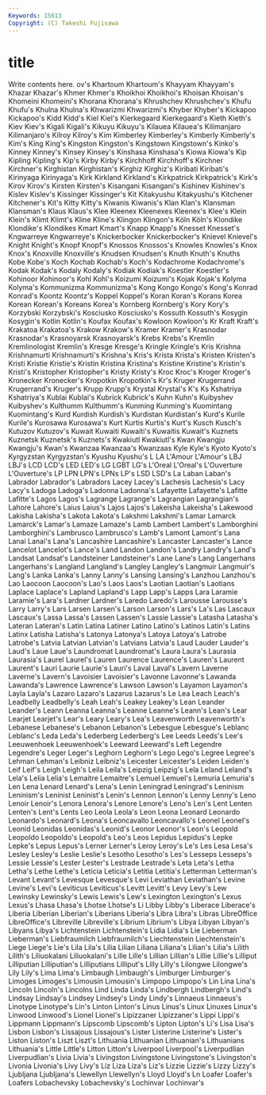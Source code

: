 ```yaml
---
Keywords: 15613 
Copyright: (C) Takeshi Fujisawa
---
```


# title

Write contents here.
ov's Khartoum Khartoum's Khayyam Khayyam's Khazar Khazar's Khmer Khmer's
Khoikhoi Khoikhoi's Khoisan Khoisan's Khomeini Khomeini's Khorana Khorana's Khrushchev Khrushchev's
Khufu Khufu's Khulna Khulna's Khwarizmi Khwarizmi's Khyber Khyber's Kickapoo Kickapoo's
Kidd Kidd's Kiel Kiel's Kierkegaard Kierkegaard's Kieth Kieth's Kiev Kiev's
Kigali Kigali's Kikuyu Kikuyu's Kilauea Kilauea's Kilimanjaro Kilimanjaro's Kilroy Kilroy's
Kim Kimberley Kimberley's Kimberly Kimberly's Kim's King King's Kingston Kingston's
Kingstown Kingstown's Kinko's Kinney Kinney's Kinsey Kinsey's Kinshasa Kinshasa's Kiowa
Kiowa's Kip Kipling Kipling's Kip's Kirby Kirby's Kirchhoff Kirchhoff's Kirchner
Kirchner's Kirghistan Kirghistan's Kirghiz Kirghiz's Kiribati Kiribati's Kirinyaga Kirinyaga's Kirk
Kirkland Kirkland's Kirkpatrick Kirkpatrick's Kirk's Kirov Kirov's Kirsten Kirsten's Kisangani
Kisangani's Kishinev Kishinev's Kislev Kislev's Kissinger Kissinger's Kit Kitakyushu Kitakyushu's
Kitchener Kitchener's Kit's Kitty Kitty's Kiwanis Kiwanis's Klan Klan's Klansman
Klansman's Klaus Klaus's Klee Kleenex Kleenexes Kleenex's Klee's Klein Klein's
Klimt Klimt's Kline Kline's Klingon Klingon's Köln Köln's Klondike Klondike's
Klondikes Kmart Kmart's Knapp Knapp's Knesset Knesset's Kngwarreye Kngwarreye's Knickerbocker
Knickerbocker's Knievel Knievel's Knight Knight's Knopf Knopf's Knossos Knossos's Knowles
Knowles's Knox Knox's Knoxville Knoxville's Knudsen Knudsen's Knuth Knuth's Knuths
Kobe Kobe's Koch Kochab Kochab's Koch's Kodachrome Kodachrome's Kodak Kodak's
Kodaly Kodaly's Kodiak Kodiak's Koestler Koestler's Kohinoor Kohinoor's Kohl Kohl's
Koizumi Koizumi's Kojak Kojak's Kolyma Kolyma's Kommunizma Kommunizma's Kong Kongo
Kongo's Kong's Konrad Konrad's Koontz Koontz's Koppel Koppel's Koran Koran's
Korans Korea Korean Korean's Koreans Korea's Kornberg Kornberg's Kory Kory's
Korzybski Korzybski's Kosciusko Kosciusko's Kossuth Kossuth's Kosygin Kosygin's Kotlin Kotlin's
Koufax Koufax's Kowloon Kowloon's Kr Kraft Kraft's Krakatoa Krakatoa's Krakow
Krakow's Kramer Kramer's Krasnodar Krasnodar's Krasnoyarsk Krasnoyarsk's Krebs Krebs's Kremlin
Kremlinologist Kremlin's Kresge Kresge's Kringle Kringle's Kris Krishna Krishnamurti Krishnamurti's
Krishna's Kris's Krista Krista's Kristen Kristen's Kristi Kristie Kristie's Kristin
Kristina Kristina's Kristine Kristine's Kristin's Kristi's Kristopher Kristopher's Kristy Kristy's
Kroc Kroc's Kroger Kroger's Kronecker Kronecker's Kropotkin Kropotkin's Kr's Kruger
Krugerrand Krugerrand's Kruger's Krupp Krupp's Krystal Krystal's K's Ks Kshatriya
Kshatriya's Kublai Kublai's Kubrick Kubrick's Kuhn Kuhn's Kuibyshev Kuibyshev's Kulthumm
Kulthumm's Kunming Kunming's Kuomintang Kuomintang's Kurd Kurdish Kurdish's Kurdistan Kurdistan's
Kurd's Kurile Kurile's Kurosawa Kurosawa's Kurt Kurtis Kurtis's Kurt's Kusch
Kusch's Kutuzov Kutuzov's Kuwait Kuwaiti Kuwaiti's Kuwaitis Kuwait's Kuznets Kuznetsk
Kuznetsk's Kuznets's Kwakiutl Kwakiutl's Kwan Kwangju Kwangju's Kwan's Kwanzaa Kwanzaa's
Kwanzaas Kyle Kyle's Kyoto Kyoto's Kyrgyzstan Kyrgyzstan's Kyushu Kyushu's L
LA L'Amour L'Amour's LBJ LBJ's LCD LCD's LED LED's LG
LGBT LG's L'Oreal L'Oreal's L'Ouverture L'Ouverture's LP LPN LPN's LPNs
LP's LSD LSD's La Laban Laban's Labrador Labrador's Labradors Lacey
Lacey's Lachesis Lachesis's Lacy Lacy's Ladoga Ladoga's Ladonna Ladonna's Lafayette
Lafayette's Lafitte Lafitte's Lagos Lagos's Lagrange Lagrange's Lagrangian Lagrangian's Lahore
Lahore's Laius Laius's Lajos Lajos's Lakeisha Lakeisha's Lakewood Lakisha Lakisha's
Lakota Lakota's Lakshmi Lakshmi's Lamar Lamarck Lamarck's Lamar's Lamaze Lamaze's
Lamb Lambert Lambert's Lamborghini Lamborghini's Lambrusco Lambrusco's Lamb's Lamont Lamont's
Lana Lanai Lanai's Lana's Lancashire Lancashire's Lancaster Lancaster's Lance Lancelot
Lancelot's Lance's Land Landon Landon's Landry Landry's Land's Landsat Landsat's
Landsteiner Landsteiner's Lane Lane's Lang Langerhans Langerhans's Langland Langland's Langley
Langley's Langmuir Langmuir's Lang's Lanka Lanka's Lanny Lanny's Lansing Lansing's
Lanzhou Lanzhou's Lao Laocoon Laocoon's Lao's Laos Laos's Laotian Laotian's
Laotians Laplace Laplace's Lapland Lapland's Lapp Lapp's Lapps Lara Laramie
Laramie's Lara's Lardner Lardner's Laredo Laredo's Larousse Larousse's Larry Larry's
Lars Larsen Larsen's Larson Larson's Lars's La's Las Lascaux Lascaux's
Lassa Lassa's Lassen Lassen's Lassie Lassie's Latasha Latasha's Lateran Lateran's
Latin Latina Latiner Latino Latino's Latinos Latin's Latins Latinx Latisha
Latisha's Latonya Latonya's Latoya Latoya's Latrobe Latrobe's Latvia Latvian Latvian's
Latvians Latvia's Laud Lauder Lauder's Laud's Laue Laue's Laundromat Laundromat's
Laura Laura's Laurasia Laurasia's Laurel Laurel's Lauren Laurence Laurence's Lauren's
Laurent Laurent's Lauri Laurie Laurie's Lauri's Laval Laval's Lavern Laverne
Laverne's Lavern's Lavoisier Lavoisier's Lavonne Lavonne's Lawanda Lawanda's Lawrence Lawrence's
Lawson Lawson's Layamon Layamon's Layla Layla's Lazaro Lazaro's Lazarus Lazarus's
Le Lea Leach Leach's Leadbelly Leadbelly's Leah Leah's Leakey Leakey's
Lean Leander Leander's Leann Leanna Leanna's Leanne Leanne's Leann's Lean's
Lear Learjet Learjet's Lear's Leary Leary's Lea's Leavenworth Leavenworth's Lebanese
Lebanese's Lebanon Lebanon's Lebesgue Lebesgue's Leblanc Leblanc's Leda Leda's Lederberg
Lederberg's Lee Leeds Leeds's Lee's Leeuwenhoek Leeuwenhoek's Leeward Leeward's Left
Legendre Legendre's Leger Leger's Leghorn Leghorn's Lego Lego's Legree Legree's
Lehman Lehman's Leibniz Leibniz's Leicester Leicester's Leiden Leiden's Leif Leif's
Leigh Leigh's Leila Leila's Leipzig Leipzig's Lela Leland Leland's Lela's
Lelia Lelia's Lemaitre Lemaitre's Lemuel Lemuel's Lemuria Lemuria's Len Lena
Lenard Lenard's Lena's Lenin Leningrad Leningrad's Leninism Leninism's Leninist Leninist's
Lenin's Lennon Lennon's Lenny Lenny's Leno Lenoir Lenoir's Lenora Lenora's
Lenore Lenore's Leno's Len's Lent Lenten Lenten's Lent's Lents Leo
Leola Leola's Leon Leona Leonard Leonardo Leonardo's Leonard's Leona's Leoncavallo
Leoncavallo's Leonel Leonel's Leonid Leonidas Leonidas's Leonid's Leonor Leonor's Leon's
Leopold Leopoldo Leopoldo's Leopold's Leo's Leos Lepidus Lepidus's Lepke Lepke's
Lepus Lepus's Lerner Lerner's Leroy Leroy's Le's Les Lesa Lesa's
Lesley Lesley's Leslie Leslie's Lesotho Lesotho's Les's Lesseps Lesseps's Lessie
Lessie's Lester Lester's Lestrade Lestrade's Leta Leta's Letha Letha's Lethe
Lethe's Leticia Leticia's Letitia Letitia's Letterman Letterman's Levant Levant's Levesque
Levesque's Levi Leviathan Leviathan's Levine Levine's Levi's Leviticus Leviticus's Levitt
Levitt's Levy Levy's Lew Lewinsky Lewinsky's Lewis Lewis's Lew's Lexington
Lexington's Lexus Lexus's Lhasa Lhasa's Lhotse Lhotse's Li Libby Libby's
Liberace Liberace's Liberia Liberian Liberian's Liberians Liberia's Libra Libra's Libras
LibreOffice LibreOffice's Libreville Libreville's Librium Librium's Libya Libyan Libyan's Libyans
Libya's Lichtenstein Lichtenstein's Lidia Lidia's Lie Lieberman Lieberman's Liebfraumilch Liebfraumilch's
Liechtenstein Liechtenstein's Liege Liege's Lie's Lila Lila's Lilia Lilian Liliana
Liliana's Lilian's Lilia's Lilith Lilith's Liliuokalani Liliuokalani's Lille Lille's Lillian
Lillian's Lillie Lillie's Lilliput Lilliputian Lilliputian's Lilliputians Lilliput's Lilly Lilly's
Lilongwe Lilongwe's Lily Lily's Lima Lima's Limbaugh Limbaugh's Limburger Limburger's
Limoges Limoges's Limousin Limousin's Limpopo Limpopo's Lin Lina Lina's Lincoln
Lincoln's Lincolns Lind Linda Linda's Lindbergh Lindbergh's Lind's Lindsay Lindsay's
Lindsey Lindsey's Lindy Lindy's Linnaeus Linnaeus's Linotype Linotype's Lin's Linton
Linton's Linus Linus's Linux Linuxes Linux's Linwood Linwood's Lionel Lionel's
Lipizzaner Lipizzaner's Lippi Lippi's Lippmann Lippmann's Lipscomb Lipscomb's Lipton Lipton's
Li's Lisa Lisa's Lisbon Lisbon's Lissajous Lissajous's Lister Listerine Listerine's
Lister's Liston Liston's Liszt Liszt's Lithuania Lithuanian Lithuanian's Lithuanians Lithuania's
Little Little's Litton Litton's Liverpool Liverpool's Liverpudlian Liverpudlian's Livia Livia's
Livingston Livingstone Livingstone's Livingston's Livonia Livonia's Livy Livy's Liz Liza
Liza's Liz's Lizzie Lizzie's Lizzy Lizzy's Ljubljana Ljubljana's Llewellyn Llewellyn's
Lloyd Lloyd's Ln Loafer Loafer's Loafers Lobachevsky Lobachevsky's Lochinvar Lochinvar's
